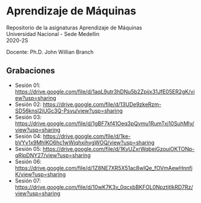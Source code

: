# Aprendizaje de Máquinas

Repositorio de la asignaturas Aprendizaje de Máquinas  
Universidad Nacional - Sede Medellin  
2020-2S

Docente: Ph.D. John Willian Branch  

## Grabaciones  
* Sesión 01: https://drive.google.com/file/d/1aqL9utr3hDNu5b2Zpijx31JfE05ER2gK/view?usp=sharing  
* Sesión 02: https://drive.google.com/file/d/13UDe9zkeRzm-SD56knsI2iUGc3Q-Psyu/view?usp=sharing  
* Sesión 03: https://drive.google.com/file/d/1gBF7kf41Oeq3pQvmu1RumTxj10SuhMIy/view?usp=sharing  
* Sesión 04: https://drive.google.com/file/d/1ke-bVYv1x9MhIKO6hc1wWjqhxihvgWOQ/view?usp=sharing  
* Sesión 05: https://drive.google.com/file/d/1KyUZxrWqbeiGzouiOKTONp-qRlpDNY27/view?usp=sharing  
* Sesión 06: https://drive.google.com/file/d/1Z8NE7XR5X51ac8wIQe_fOVmAewHnnfjK/view?usp=sharing  
* Sesión 07: https://drive.google.com/file/d/10wK7K3v_0qcxbBKFOL0NpztjtlkRD7Rz/view?usp=sharing  